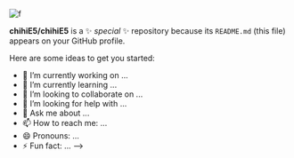 ![f](https://static.wikia.nocookie.net/hellokitty/images/2/22/Sanrio_Characters_Kirimichan_Image006.png/revision/latest/scale-to-width-down/250?cb=20170403185459) 




**chihiE5/chihiE5** is a ✨ _special_ ✨ repository because its `README.md` (this file) appears on your GitHub profile.

Here are some ideas to get you started:

- 🔭 I’m currently working on ...
- 🌱 I’m currently learning ...
- 👯 I’m looking to collaborate on ...
- 🤔 I’m looking for help with ...
- 💬 Ask me about ...
- 📫 How to reach me: ...
- 😄 Pronouns: ...
- ⚡ Fun fact: ...
-->
